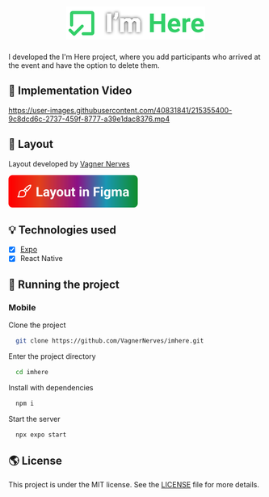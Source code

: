 <h1 align="center">
  <img alt="I'm Here" title="I'm Here" src="./src/assets/imherelogo.svg" />
</h1>

I developed the I'm Here project, where you add participants who arrived at the event and have the option to delete them.

## 🎥 Implementation Video

https://user-images.githubusercontent.com/40831841/215355400-9c8dcd6c-2737-459f-8777-a39e1dac8376.mp4

## 🎨 Layout

Layout developed by [Vagner Nerves](https://www.linkedin.com/in/vagnernervessantos/)

[![Layout in Figma](https://github.com/VagnerNerves/default-readme/blob/main/assets/layout-in-figma.svg)](https://www.figma.com/file/fLrPBlOxXaydD0AyaWj42G/Project-Im-Here?node-id=9%3A503&t=PwzVBq0Q7noatvVm-1)

<!-- ## 👏 Learning and more implementations

Describe what you learned and implemented in the project. -->

## 💡 Technologies used

- [x] [Expo](https://expo.dev/)
- [x] React Native

## 🚀 Running the project

<!-- ### Back-end

Clone the project

```bash
  git clone https://link-para-o-projeto
```

Enter the project directory

```bash
  cd my-project
```

Install with dependencies

```bash
  npm install
```

Start the server

```bash
  npm run start
```

### Front-end Web

Clone the project

```bash
  git clone https://link-para-o-projeto
```

Enter the project directory

```bash
  cd my-project
```

Install with dependencies

```bash
  npm install
```

Start the server

```bash
  npm run start
``` -->

### Mobile

Clone the project

```bash
  git clone https://github.com/VagnerNerves/imhere.git
```

Enter the project directory

```bash
  cd imhere
```

Install with dependencies

```bash
  npm i
```

Start the server

```bash
  npx expo start
```

<!-- ## 📝 Routes

[![Run in Postman](https://github.com/VagnerNerves/default-readme/blob/main/assets/run-in-postman.svg)](https://app.getpostman.com/run-collection/link) -->

## 🌎 License

This project is under the MIT license. See the [LICENSE](https://github.com/VagnerNerves/imhere/blob/master/LICENSE) file for more details.

